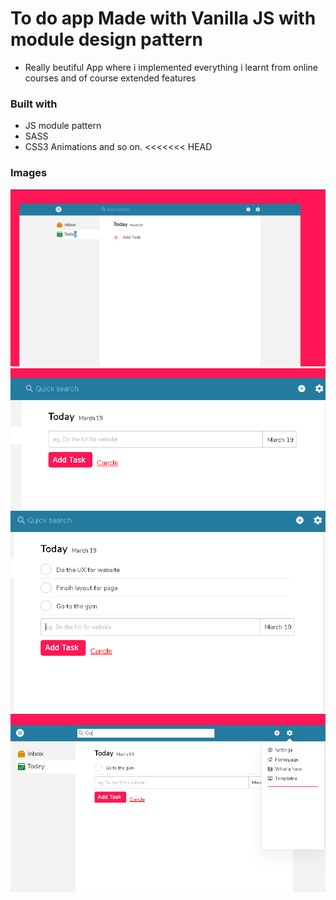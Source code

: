 # To do app Made with Vanilla JS with module design pattern
- Really beutiful App where i implemented everything i learnt from online courses and of course extended features
### Built with
- JS module pattern
- SASS
- CSS3 Animations and so on.
<<<<<<< HEAD

### Images
![](img/todo1.png)
![](img/todo2.png)
![](img/todo3.png)
![](img/todo4.png)
